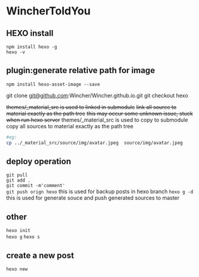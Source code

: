 # WincherToldYou

## HEXO install  

`npm install hexo -g`  
`hexo -v`  

## plugin:generate relative path for image

`npm install hexo-asset-image --save`

git clone git@github.com:Wincher/Wincher.github.io.git
git checkout hexo

~~themes/_material_src is used to linked in submodule~~
~~link all source to material exactly as the path tree~~
~~this may occur some unknown issue, stuck when run hexo server~~
themes/_material_src is used to copy to submodule
copy all sources to material exactly as the path tree

```bash
#eg:
cp ../_material_src/source/img/avatar.jpeg  source/img/avatar.jpeg
```

## deploy operation

`git pull`  
`git add .`  
`git commit -m'comment'`  
`git push orign hexo` this is used for backup posts in hexo branch 
`hexo g -d` this is used for generate souce and push generated sources to master 

## other

`hexo init`  
`hexo g`
`hexo s`

## create a new post

`hexo new`

